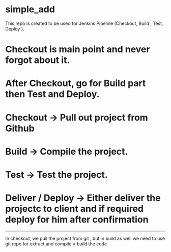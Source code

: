 # simple_add
This repo is created to be used for Jenkins Pipeline (Checkout, Build , Test, Deploy ).

# Checkout is main point and never forgot about it.
# After Checkout, go for Build part then Test and Deploy.
# Checkout  -> Pull out project from Github
# Build  -> Compile the project.
# Test  -> Test the project.
# Deliver / Deploy   ->  Either deliver the projectc to client and if required deploy for him after confirmation


________________________________________________________________

In checkout, we pull the project from git , but in build as well we need to use git repo for extract and compile = build the code 